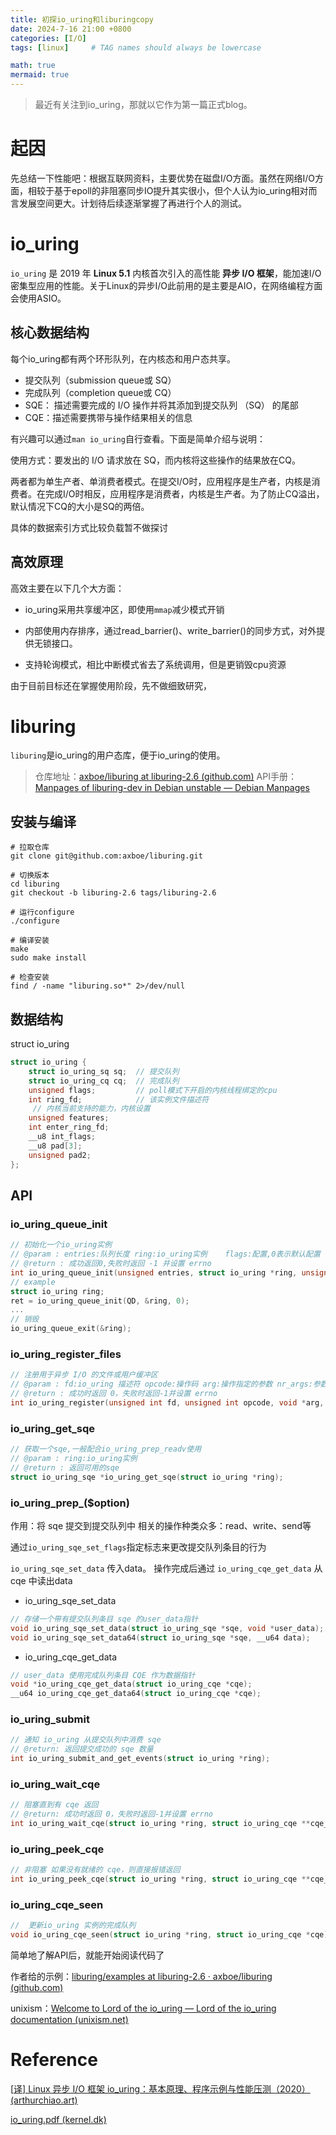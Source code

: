 ```yaml
---
title: 初探io_uring和liburingcopy
date: 2024-7-16 21:00 +0800
categories: [I/O]
tags: [linux]     # TAG names should always be lowercase

math: true
mermaid: true
---
```


> 最近有关注到io_uring，那就以它作为第一篇正式blog。

# 起因

先总结一下性能吧：根据互联网资料，主要优势在磁盘I/O方面。虽然在网络I/O方面，相较于基于epoll的非阻塞同步IO提升其实很小，但个人认为io_uring相对而言发展空间更大。计划待后续逐渐掌握了再进行个人的测试。



# io_uring

`io_uring` 是 2019 年 **Linux 5.1** 内核首次引入的高性能 **异步 I/O 框架**，能加速I/O密集型应用的性能。关于Linux的异步I/O此前用的是主要是AIO，在网络编程方面会使用ASIO。



## 核心数据结构

每个io_uring都有两个环形队列，在内核态和用户态共享。

* 提交队列（submission queue或 SQ）
* 完成队列（completion queue或 CQ）
* SQE： 描述需要完成的 I/O 操作并将其添加到提交队列 （SQ） 的尾部
* CQE：描述需要携带与操作结果相关的信息

有兴趣可以通过`man io_uring`自行查看。下面是简单介绍与说明：

使用方式：要发出的 I/O 请求放在 SQ，而内核将这些操作的结果放在CQ。

两者都为单生产者、单消费者模式。在提交I/O时，应用程序是生产者，内核是消费者。在完成I/O时相反，应用程序是消费者，内核是生产者。为了防止CQ溢出，默认情况下CQ的大小是SQ的两倍。

具体的数据索引方式比较负载暂不做探讨

## 高效原理

高效主要在以下几个大方面：

* io_uring采用共享缓冲区，即使用`mmap`减少模式开销

* 内部使用内存排序，通过read_barrier()、write_barrier()的同步方式，对外提供无锁接口。
* 支持轮询模式，相比中断模式省去了系统调用，但是更销毁cpu资源

由于目前目标还在掌握使用阶段，先不做细致研究，



# liburing

`liburing`是io_uring的用户态库，便于io_uring的使用。

> 仓库地址：[axboe/liburing at liburing-2.6 (github.com)](https://github.com/axboe/liburing/tree/liburing-2.6)
> API手册：[Manpages of liburing-dev in Debian unstable — Debian Manpages](https://manpages.debian.org/unstable/liburing-dev/index.html)

## 安装与编译

```shell
# 拉取仓库
git clone git@github.com:axboe/liburing.git

# 切换版本
cd liburing
git checkout -b liburing-2.6 tags/liburing-2.6

# 运行configure
./configure

# 编译安装
make
sudo make install

# 检查安装
find / -name "liburing.so*" 2>/dev/null
```



## 数据结构

struct io_uring

```c
struct io_uring {
	struct io_uring_sq sq;	// 提交队列
	struct io_uring_cq cq;	// 完成队列
	unsigned flags;			// poll模式下开启的内核线程绑定的cpu
	int ring_fd;			// 该实例文件描述符
	 // 内核当前支持的能力，内核设置
	unsigned features;
	int enter_ring_fd;
	__u8 int_flags;
	__u8 pad[3];
	unsigned pad2;
};
```

## API

### io_uring_queue_init

```c
// 初始化一个io_uring实例
// @param : entries:队列长度 ring:io_uring实例 	flags:配置,0表示默认配置
// @return : 成功返回0,失败时返回 -1 并设置 errno
int io_uring_queue_init(unsigned entries, struct io_uring *ring, unsigned flags);						
// example
struct io_uring ring;
ret = io_uring_queue_init(QD, &ring, 0);    
...
// 销毁
io_uring_queue_exit(&ring);
```



### io_uring_register_files

```c
// 注册用于异步 I/O 的文件或用户缓冲区
// @param : fd:io_uring 描述符 opcode:操作码 arg:操作指定的参数 nr_args:参数数量
// @return : 成功时返回 0，失败时返回-1并设置 errno
int io_uring_register(unsigned int fd, unsigned int opcode, void *arg, unsigned int nr_args);
```



### io_uring_get_sqe

```c
// 获取一个sqe,一般配合io_uring_prep_readv使用
// @param : ring:io_uring实例
// @return : 返回可用的sqe
struct io_uring_sqe *io_uring_get_sqe(struct io_uring *ring);

```



### io_uring_prep_($option)

作用：将 sqe 提交到提交队列中
相关的操作种类众多：read、write、send等

通过`io_uring_sqe_set_flags`指定标志来更改提交队列条目的行为

`io_uring_sqe_set_data` 传入data。 操作完成后通过 `io_uring_cqe_get_data` 从 cqe 中读出data

*  io_uring_sqe_set_data

```c
// 存储一个带有提交队列条目 sqe 的user_data指针
void io_uring_sqe_set_data(struct io_uring_sqe *sqe, void *user_data);
void io_uring_sqe_set_data64(struct io_uring_sqe *sqe, __u64 data);
```

* io_uring_cqe_get_data

```c
// user_data 使用完成队列条目 CQE 作为数据指针
void *io_uring_cqe_get_data(struct io_uring_cqe *cqe);
__u64 io_uring_cqe_get_data64(struct io_uring_cqe *cqe);
```



### io_uring_submit

```c
// 通知 io_uring 从提交队列中消费 sqe
// @return: 返回提交成功的 sqe 数量
int io_uring_submit_and_get_events(struct io_uring *ring);
```



### io_uring_wait_cqe

```c
// 阻塞直到有 cqe 返回
// @return: 成功时返回 0，失败时返回-1并设置 errno
int io_uring_wait_cqe(struct io_uring *ring, struct io_uring_cqe **cqe_ptr);
```



### io_uring_peek_cqe

```c
// 非阻塞 如果没有就绪的 cqe，则直接报错返回
int io_uring_peek_cqe(struct io_uring *ring, struct io_uring_cqe **cqe_ptr);
```



### io_uring_cqe_seen

```c
//  更新io_uring 实例的完成队列
void io_uring_cqe_seen(struct io_uring *ring, struct io_uring_cqe *cqe);
```



简单地了解API后，就能开始阅读代码了

作者给的示例：[liburing/examples at liburing-2.6 · axboe/liburing (github.com)](https://github.com/axboe/liburing/tree/liburing-2.6/examples)

unixism：[Welcome to Lord of the io_uring — Lord of the io_uring documentation (unixism.net)](https://unixism.net/loti/)

# Reference

[[译\] Linux 异步 I/O 框架 io_uring：基本原理、程序示例与性能压测（2020） (arthurchiao.art)](https://arthurchiao.art/blog/intro-to-io-uring-zh/)

[io_uring.pdf (kernel.dk)](https://kernel.dk/io_uring.pdf)
